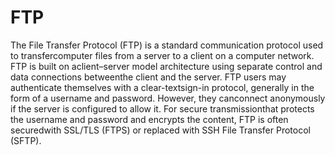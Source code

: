 # FTP
The File Transfer Protocol (FTP) is a standard communication protocol used to transfercomputer files from a server to a client on a computer network. FTP is built on aclient–server model architecture using separate control and data connections betweenthe client and the server. FTP users may authenticate themselves with a clear-textsign-in protocol, generally in the form of a username and password. However, they canconnect anonymously if the server is configured to allow it. For secure transmissionthat protects the username and password and encrypts the content, FTP is often securedwith SSL/TLS (FTPS) or replaced with SSH File Transfer Protocol (SFTP).